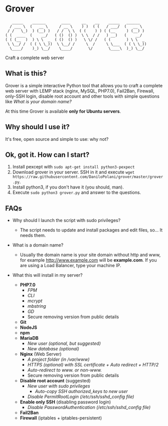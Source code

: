 # Grover
```
   _____    ______       ____     __    __    _____   ______    
  / ___ \  (   __ \     / __ \    ) )  ( (   / ___/  (   __ \   
 / /   \_)  ) (__) )   / /  \ \  ( (    ) ) ( (__     ) (__) )  
( (  ____  (    __/   ( ()  () )  \ \  / /   ) __)   (    __/   
( ( (__  )  ) \ \  _  ( ()  () )   \ \/ /   ( (       ) \ \  _  
 \ \__/ /  ( ( \ \_))  \ \__/ /     \  /     \ \___  ( ( \ \_)) 
  \____/    )_) \__/    \____/       \/       \____\  )_) \__/ 
```
Craft a complete web server


## What is this?
Grover is a simple interactive Python tool that allows you to craft a complete web server with LEMP stack (nginx, MySQL, PHP7.0), Fail2Ban, Firewall, only-SSH login, disable root account and other tools with simple questions like *What is your domain name?*

At this time Grover is available **only for Ubuntu servers**.

## Why should I use it?
It's free, open source and simple to use: why not?

## Ok, got it. How can I start?
1. Install pexcept with `sudo apt-get install python3-pexpect`
1. Download grover in your server. SSH in it and execute `wget https://raw.githubusercontent.com/DaniloPolani/grover/master/grover.py`.
1. Install python3, if you don't have it (you should, man).
1. Execute `sudo python3 grover.py` and answer to the questions.

## FAQs
* Why should I launch the script with sudo privileges?
  * The script needs to update and install packages and edit files, so... It needs them.
  
* What is a domain name?
  * Usually the domain name is your site domain without http and www, for example http://www.example.com will be **example.com**. If you are using a Load Balancer, type your machine IP.
  
* What this will install in my server?
   * **PHP7.0**
      * *FPM*
      * *CLI*
      * *mcrypt*
      * *mbstring*
      * *GD*
      * Secure removing version from public details
   * **Git**
   * **NodeJS**
   * **npm**
   * **MariaDB**
      * *New user (optional, but suggested)*
      * *New database (optional)*
   * **Nginx** (Web Server)
      * *A project folder (in /var/www)*
      * *HTTPS (optional) with SSL certificate + Auto redirect + HTTP/2*
      * *Auto-redirect to www. or non-www.*
      * Secure removing version from public details
   * **Disable root account** (suggested)
      * *New user with sudo privileges*
         * *Auto-copy SSH authorized_keys to new user*
      * *Disable PermitRootLogin (/etc/ssh/sshd_config file)*
   * **Enable only SSH** (disabling password login)
      * *Disable PasswordAuthentication (/etc/ssh/sshd_config file)*
   * **Fail2Ban**
   * **Firewall** (iptables + iptables-persistent)
